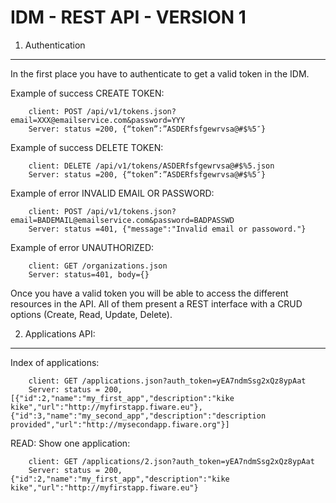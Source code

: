 
IDM - REST API - VERSION 1
==================


1. Authentication
-------------------------------------------
In the first place you have to authenticate to get a valid token in the IDM.

Example of success CREATE TOKEN:
```
    client: POST /api/v1/tokens.json?email=XXX@emailservice.com&password=YYY
    Server: status =200, {“token”:”ASDERfsfgewrvsa@#$%5″}
```  
Example of success DELETE TOKEN:
```
    client: DELETE /api/v1/tokens/ASDERfsfgewrvsa@#$%5.json
    Server: status =200, {“token”:”ASDERfsfgewrvsa@#$%5″}
```

Example of error INVALID EMAIL OR PASSWORD:
```
    client: POST /api/v1/tokens.json?email=BADEMAIL@emailservice.com&password=BADPASSWD
    Server: status =401, {"message":"Invalid email or passoword."}
```

Example of error UNAUTHORIZED:
```
    client: GET /organizations.json
    Server: status=401, body={}
```


Once you have a valid token you will be able to access the different resources in the API. All of them present a REST interface with a CRUD options (Create, Read, Update, Delete).

2. Applications API:
--------------------------

Index of applications:
```
    client: GET /applications.json?auth_token=yEA7ndmSsg2xQz8ypAat
    Server: status = 200, [{"id":2,"name":"my_first_app","description":"kike kike","url":"http://myfirstapp.fiware.eu"},{"id":3,"name":"my_second_app","description":"description provided","url":"http://mysecondapp.fiware.org"}]
```

READ: Show one application:
```
    client: GET /applications/2.json?auth_token=yEA7ndmSsg2xQz8ypAat
    Server: status = 200, {"id":2,"name":"my_first_app","description":"kike kike","url":"http://myfirstapp.fiware.eu"}
```
